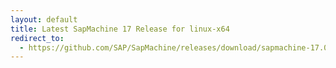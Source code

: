 ```yaml
---
layout: default
title: Latest SapMachine 17 Release for linux-x64
redirect_to:
  - https://github.com/SAP/SapMachine/releases/download/sapmachine-17.0.7/sapmachine-jre-17.0.7_linux-x64_bin.tar.gz
---
```


